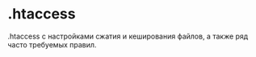 .htaccess
=========

.htaccess с настройками сжатия и кеширования файлов, а также ряд часто требуемых правил.